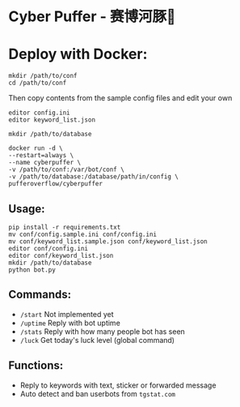# Cyber Puffer - 赛博河豚🐡

# Deploy with Docker:

```
mkdir /path/to/conf
cd /path/to/conf
```

Then copy contents from the sample config files and edit your own
```
editor config.ini
editor keyword_list.json
```
```
mkdir /path/to/database
```
```
docker run -d \
--restart=always \
--name cyberpuffer \
-v /path/to/conf:/var/bot/conf \
-v /path/to/database:/database/path/in/config \
pufferoverflow/cyberpuffer
```

## Usage:

```
pip install -r requirements.txt
mv conf/config.sample.ini conf/config.ini
mv conf/keyword_list.sample.json conf/keyword_list.json
editor conf/config.ini
editor conf/keyword_list.json
mkdir /path/to/database
python bot.py
```

## Commands:

 - `/start`   Not implemented yet
 - `/uptime`  Reply with bot uptime
 - `/stats`   Reply with how many people bot has seen
 - `/luck`    Get today's luck level (global command)

## Functions:

 - Reply to keywords with text, sticker or forwarded message
 - Auto detect and ban userbots from `tgstat.com`